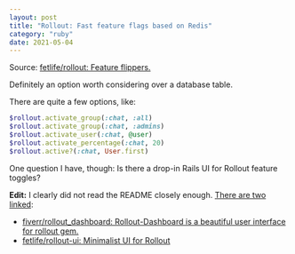 ```yaml
---
layout: post
title: "Rollout: Fast feature flags based on Redis"
category: "ruby"
date: 2021-05-04
---
```


Source: [fetlife/rollout: Feature flippers.](https://github.com/fetlife/rollout)

Definitely an option worth considering over a database table.

There are quite a few options, like:

```ruby
$rollout.activate_group(:chat, :all)
$rollout.activate_group(:chat, :admins)
$rollout.activate_user(:chat, @user)
$rollout.activate_percentage(:chat, 20)
$rollout.active?(:chat, User.first)
```

One question I have, though: Is there a drop-in Rails UI for Rollout feature toggles?

**Edit:** I clearly did not read the README closely enough.  [There are two linked](https://github.com/FetLife/rollout#frontend--ui):

- [fiverr/rollout_dashboard: Rollout-Dashboard is a beautiful user interface for rollout gem.](https://github.com/fiverr/rollout_dashboard)
- [fetlife/rollout-ui: Minimalist UI for Rollout](https://github.com/fetlife/rollout-ui)
